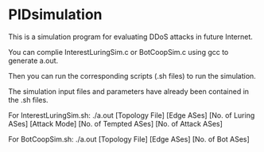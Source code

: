 # PIDsimulation

This is a simulation program for evaluating DDoS attacks in future Internet.

You can complie InterestLuringSim.c or BotCoopSim.c using gcc to generate a.out.

Then you can run the corresponding scripts (.sh files) to run the simulation.

The simulation input files and parameters have already been contained in the .sh files.

For InterestLuringSim.sh:
    ./a.out [Topology File] [Edge ASes] [No. of Luring ASes] [Attack Mode] [No. of Tempted ASes] [No. of Attack ASes]
    
For BotCoopSim.sh:
    ./a.out [Topology File] [Edge ASes] [No. of Bot ASes]
